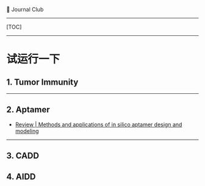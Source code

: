 👏 Journal Club

---
[TOC]

---
# 试运行一下

## 1. Tumor Immunity

---
## 2. Aptamer
* [Review | Methods and applications of in silico aptamer design and modeling](./File/Review_Methods_and_applications_of_in_silico_aptamer_design_and_modeling.md)

---
## 3. CADD

## 4. AIDD
